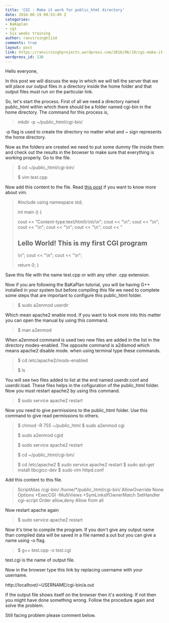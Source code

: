 ```yaml
---
title: 'CGI : Make it work for public_html directory'
date: 2016-06-19 09:53:49 Z
categories:
- BaKaplan
- cgi
- Six weeks training
author: ranvirsingh1114
comments: true
layout: post
link: https://ranvirsinghprojects.wordpress.com/2016/06/19/cgi-make-it-work-for-public_html-directory/
wordpress_id: 136
---
```


Hello everyone,

In this post we will discuss the way in which we will tell the server that we will place our output files in a directory inside the home folder and that output files must run on the particular link.

So, let's start the process. First of all we need a directory named public_html within which there should be a folder named cgi-bin in the home directory. The command for this process is,


<blockquote>mkdir -p ~/public_html/cgi-bin/</blockquote>


-p flag is used to create the directory no matter what and ~ sign represents the home directory.

Now as the folders are created we need to put some dummy file inside them and check out the results in the browser to make sure that everything is working properly. Go to the file.


<blockquote>$ cd ~/public_html/cgi-bin/

$ vim test.cpp</blockquote>


Now add this content to the file. Read [this post](https://ranvirsinghprojects.wordpress.com/category/vim/) if you want to know more about vim.


<blockquote>#include <iostream>
using namespace std;

int main ()
{

cout << "Content-type:text/html\r\n\r\n";
cout << "<html>\n";
cout << "<head>\n";
cout << "<title>Lello World - First CGI Program</title>\n";
cout << "</head>\n";
cout << "<body>\n";
cout << "<h2>Lello World! This is my first CGI program</h2>\n";
cout << "</body>\n";
cout << "</html>\n";

return 0;
}</blockquote>


Save this file with the name test.cpp or with any other .cpp extension.

Now if you are following the BaKaPlan tutorial, you will be having G++ installed in your system but before compiling this file we need to complete some steps that are important to configure this public_html folder.


<blockquote>$ sudo a2enmod userdir</blockquote>


Which mean apache2 enable mod. If you want to look more into this matter you can open the manual by using this command.


<blockquote>$ man a2enmod</blockquote>


When a2enmod command is used two new files are added in the list in the directory modes-enabled. The opposite command is a2dismod which means apache2 disable mode. when using terminal type these commands.


<blockquote>$ cd /etc/apache2/mods-enabled

$ ls</blockquote>


You will see two files added to list at the end named userdir.conf and userdir.load. These files helps in the cofiguration of the public_html folder. Now you must restart apache2 by using this command.


<blockquote>$ sudo service apache2 restart</blockquote>


Now you need to give permissions to the public_html folder. Use this command to give read permissions to others.


<blockquote>$ chmod -R 755 ~/public_html
$ sudo a2enmod cgi

$ sudo a2enmod cgid

$ sudo service apache2 restart

$ cd ~/public_html/cgi-bin/

$ cd /etc/apache2
$ sudo service apache2 restart
$ sudo apt-get install libcgicc-dev
$ sudo vim httpd.conf</blockquote>


Add this content to this file.


<blockquote>ScriptAlias /cgi-bin/ /home/*/public_html/cgi-bin/
<Directory "/home/*/public_html/cgi-bin">
AllowOverride None
Options +ExecCGI -MultiViews +SymLinksIfOwnerMatch
SetHandler cgi-script
Order allow,deny
Allow from all
</Directory></blockquote>


Now restart apache again


<blockquote>$ sudo service apache2 restart</blockquote>


Now it's time to compile the program. If you don't give any output name than compiled data will be saved in a file named a.out but you can give a name using -o flag.


<blockquote>$ g++ test.cpp -o test.cgi</blockquote>


test.cgi is the name of output file.

Now in the browser type this link by replacing username with your username.

http://localhost/~USERNAME/cgi-bin/a.out

If the output file shows itself on the browser then it's working. If not then you might have done something wrong. Follow the procedure again and solve the problem.

Still facing problem please comment below.


